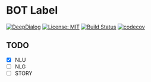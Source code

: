 # BOT Label

[![DeepDialog](https://img.shields.io/badge/-DeepDialog-blue.svg)](https://github.com/deepdialog/deepdialog)
[![License: MIT](https://img.shields.io/badge/License-MIT-yellow.svg)](https://opensource.org/licenses/MIT)
[![Build Status](https://travis-ci.org/deepdialog/nlu-label.svg?branch=master)](https://travis-ci.org/deepdialog/nlu-label)
[![codecov](https://codecov.io/gh/deepdialog/nlu-label/branch/master/graph/badge.svg)](https://codecov.io/gh/deepdialog/nlu-label)

## TODO

- [x] NLU
- [ ] NLG
- [ ] STORY
